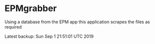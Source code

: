 # EPMgrabber
Using a database from the EPM app this application scrapes the files as required


Latest backup: Sun Sep 1 21:51:01 UTC 2019
